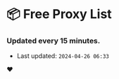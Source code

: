 # :package: Free Proxy List
### Updated every 15 minutes.

- Last updated: `2024-04-26 06:33`

:heart:
